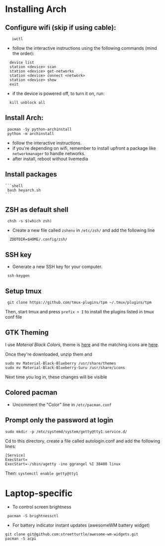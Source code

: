 # Installing Arch

## Configure wifi (skip if using cable):
  ```shell
     iwctl
  ```

  - follow the interactive instructions using the following commands (mind the order):
  ```shell
    device list
    station <device> scan
    station <device> get-networks
    station <device> connect <network>
    station <device> show
    exit
  ```
  - if the device is powered off, to turn it on, run:
    
  ```shell
    kill unblock all
  ```
  
## Install Arch:
  ```shell
   pacman -Sy python-archinstall
   python -m archinstall
  ```
  - follow the interactive instructions.
  - if you're depending on wifi, remember to install upfront a package like `networkmanager` to handle networks.
  - after install, reboot without livemedia

## Install packages

    ```shell
     bash heyarch.sh
    ```
    
## ZSH as default shell

```shell
 chsh -s $(which zsh)
```

- Create a new file called `zshenv` in `/etc/zsh/` and add the following line

```shell
  ZDOTDIR=$HOME/.config/zsh/
```

## SSH key

- Generate a new SSH key for your computer.

```shell
 ssh-keygen
```

## Setup tmux
```shell
 git clone https://github.com/tmux-plugins/tpm ~/.tmux/plugins/tpm
```
Then, start tmux and press `prefix + I` to install the plugins listed in tmux conf file

## GTK Theming

I use *Material Black Colors*, theme is [here](https://www.gnome-look.org/p/1316887/) and the matching icons are [here](https://www.pling.com/p/1333360/).

Once they're downloaded, unzip them and

```shell
sudo mv Material-Black-Blueberry /usr/share/themes
sudo mv Material-Black-Blueberry-Suru /usr/share/icons
```
Next time you log in, these changes will be visible

## Colored pacman

- Uncomment the "Color" line in `/etc/pacman.conf`

## Prompt only the password at login

```shell
sudo mkdir -p /etc/systemd/system/getty@tty1.service.d/
```

Cd to this directory, create a file called autologin.conf and add the following lines:

```
[Service]
ExecStart=
ExecStart=-/sbin/agetty -ino ggrangel %I 38400 linux
```

Then: `systemctl enable getty@tty1`


# Laptop-specific

- To control screen brightness
```shell
 pacman -S brightnessctl
```

- For battery indicator instant updates (awesomeWM battery widget)

```shell
git clone git@github.com:streetturtle/awesome-wm-widgets.git
pacman -S acpi
```

